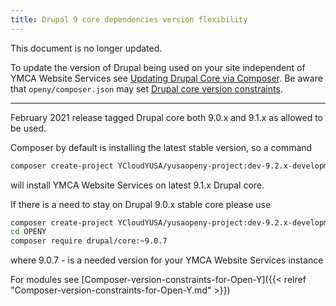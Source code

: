 ```yaml
---
title: Drupal 9 core dependencies version flexibility
---
```


This document is no longer updated.

To update the version of Drupal being used on your site independent of YMCA Website Services see [Updating Drupal Core via Composer](https://www.drupal.org/docs/updating-drupal/updating-drupal-core-via-composer). Be aware that `openy/composer.json` may set [Drupal core version constraints](https://github.com/YCloudYUSA/yusaopeny/blob/9.x-2.x/composer.json#:~:text=%22drupal/-,core%2Drecommended,-%22%3A%20%22%3E%3D9.1%2C%20%3C9.3%22%2C).

----

February 2021 release tagged Drupal core both 9.0.x and 9.1.x as allowed to be used.

Composer by default is installing the latest stable version, so a command

```bash
composer create-project YCloudYUSA/yusaopeny-project:dev-9.2.x-development OPENY --no-interaction
```

will install YMCA Website Services on latest 9.1.x Drupal core.

If there is a need to stay on Drupal 9.0.x stable core please use

```bash
composer create-project YCloudYUSA/yusaopeny-project:dev-9.2.x-development OPENY --no-interaction
cd OPENY
composer require drupal/core:~9.0.7
```

where 9.0.7 - is a needed version for your YMCA Website Services instance

For modules see [Composer-version-constraints-for-Open-Y]({{< relref "Composer-version-constraints-for-Open-Y.md" >}})
